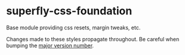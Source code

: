 # superfly-css-foundation

Base module providing css resets, margin tweaks, etc.  

Changes made to these styles propagate throughout.  Be careful when bumping the [major version number](http://semver.org/).
